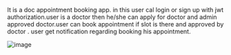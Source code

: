 It is a doc appointment booking app. in this user cal login or sign up with jwt authorization.user is a doctor then he/she can apply for doctor and admin approved doctor.user can book appointment if slot is there and
approved by doctor . user get notification regarding booking his appointment.

![image](https://github.com/user-attachments/assets/88f6e322-4e92-46d6-b375-605032905ff7)
